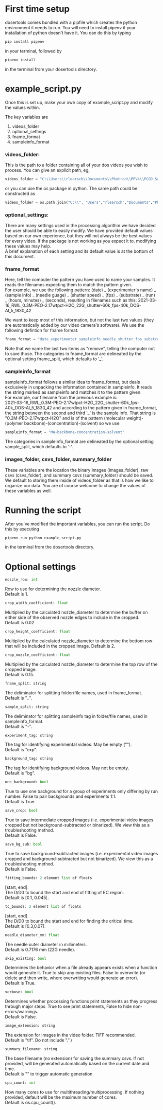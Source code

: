# First time setup
dosertools comes bundled with a pipfile which creates the python environment it needs to run. You will need to install
pipenv if your installation of python doesn't have it. You can do this by typing 
```bash
pip install pipenv
````
in your terminal, followed by 
```bash
pipenv install
```
 in the terminal from your dosertools directory.  

# example_script.py
Once this is set up, make your own copy of example_script.py and modify the values within. 

The key variables are 
1. videos_folder
2. optional_settings
3. fname_format
4. sampleinfo_format

### videos_folder:
This is the path to a folder containing all of your dos videos you wish to process. You can give an explicit 
path, eg, 
```python
videos_folder = "C:\\Users\\rlearsch\\Documents\\Photron\\PFV4\\PCOD_Samples"
```
or you can use the os package in python. The same path could be constructed as 
```python
videos_folder = os.path.join("C:\\", "Users","rlearsch","Documents","Photron","PFV4","PCOD_Samples")
```

### optional_settings:
There are many settings used in the processing algorithm we have decided the user should be able to easily modify.
We have provided default values based on our own experience, but they will not always be the best values for every 
video. If the package is not working as you expect it to, modifying these values may help.  
A brief explanation of each setting and its default value is at the bottom of this document. 

### fname_format
Here, tell the computer the pattern you have used to name your samples. It reads the filenames expecting them to match 
the pattern given.\
For example, we use the following pattern: (date) _ (experimenter's name) _ (sample info) _ (needle guage) 
_ (shutter speed) _ (fps) _ (substrate) _ (run) _ (hours, minutes) _ (seconds), resulting in filenames such as this: 
2021-03-16_RWL_0.3M-PEO-2.17wtpct-H2O_22G_shutter-60k_fps-40k_DOS-Al_5_1830_42 

We want to keep most of this information, but not the last two values (they are automatically added by our video 
camera's software). We use the following defintion for fname format: 
```python
fname_format = "date_experimenter_sampleinfo_needle_shutter_fps_substrate_run_vtype_remove_remove"
```
Note that we name the last two items as "remove", telling the computer not to save those. The categories in fname_format
are delineated by the optional setting fname_split, which defaults to '_'.

### sampleinfo_format
sampleinfo_format follows a similar idea to fname_format, but deals exclusively in unpacking the information contained 
in sampleinfo. It reads the string marked as sampleinfo and matches it to the pattern given.  
For example, our filename from the previous example is:\
2021-03-16_RWL_0.3M-PEO-2.17wtpct-H2O_22G_shutter-60k_fps-40k_DOS-Al_5_1830_42
and according to the pattern given in fname_format, the string between the second and third '_' is the sample info. 
That string is "0.3M-PEO-2.17wtpct-H2O" and is of the pattern 
(molecular weight)-(polymer backbone)-(concentration)-(solvent)
so we use 
```python
sampleinfo_format = "MW-backbone-concentration-solvent"
```

The categories in sampleinfo_format are delineated by the optional setting sample_split, which defaults to '-'.

### images_folder, csvs_folder, summary_folder
These variables are the location the binary images (images_folder), raw csvs (csvs_folder), and summary 
csvs (summary_folder) should be saved. We default to storing them inside of videos_folder as that is how we like to 
organize our data. You are of course welcome to change the values of these variables as well. 

# Running the script
After you've modified the important variables, you can run the script. Do this by executing
```bash
pipenv run python example_script.py 
```
in the terminal from the dosertools directory.
# Optional settings
```python
nozzle_row: int 
```
Row to use for determining the nozzle diameter.\
Default is 1.
```python
crop_width_coefficient: float
```
Multiplied by the calculated nozzle_diameter to determine the buffer
on either side of the observed nozzle edges to include in the cropped.\
Default is 0.02
```python
crop_height_coefficient: float
```      
Multiplied by the calculated nozzle_diameter to determine the bottom
        row that will be included in the cropped image.
        Default is 2.
    
```python
crop_nozzle_coefficient: float
```
Multiplied by the calculated nozzle_diameter to determine the top
        row of the cropped image.\
        Default is 0.15.
    
```python
fname_split: string
```
The deliminator for splitting folder/file names, used in fname_format.\
        Default is "_".
    
```python
sample_split: string
```
The deliminator for splitting sampleinfo tag in folder/file names,
        used in sampleinfo_format.\
        Default is "-".
    
```python
experiment_tag: string
```
  The tag for identifying experimental videos. May be empty ("").\
        Default is "exp".
    
```python
background_tag: string
```
  The tag for identifying background videos. May not be empty.\
        Default is "bg".
    
```python
one_background: bool
```
 True to use one background for a group of experiments only differing by
        run number. False to pair backgrounds and experiments 1:1.\
        Default is True.
    
```python
save_crop: bool
```
  True to save intermediate cropped images (i.e. experimental video
        images cropped but not background-subtracted or binarized). We view this as a troubleshooting method.\
        Default is False.
    
```python
save_bg_sub: bool
```
  True to save background-subtracted images (i.e. experimental video
        images cropped and background-subtracted but not binarized). We view this as a troubleshooting method.\
        Default is False.
    
```python
fitting_bounds: 2 element list of floats
```
  [start, end].\
        The D/D0 to bound the start and end of fitting of EC region.\
        Default is [0.1, 0.045].
    
```python
tc_bounds: 2 element list of floats
```
  [start, end].\
        The D/D0 to bound the start and end for finding the critical time.\
        Default is [0.3,0.07].
    
```python
needle_diameter_mm: float
```
  The needle outer diameter in millimeters.\
        Default is 0.7176 mm (22G needle).
```python
skip_existing: bool
```
 Determines the behavior when a file already appears exists
        when a function would generate it. True to skip any existing files.
        False to overwrite (or delete and then write, where overwriting would
        generate an error).\
        Default is True.
    
```python
verbose: bool
```
  Determines whether processing functions print statements as they
        progress through major steps. True to see print statements, False to
        hide non-errors/warnings.\
        Default is False.
```python
image_extension: string
```
 The extension for images in the video folder. TIFF recommended.\
        Default is "tif". Do not include ".".\
```python
summary_filename: string
```
  The base filename (no extension) for saving the summary csvs. If not
        provided, will be generated automatically based on the current date
        and time.\
        Default is "" to trigger automatic generation.
```python
cpu_count: int
```
  How many cores to use for multithreading/multiprocessing. If nothing
        provided, default will be the maximum number of cores.\
        Default is os.cpu_count().
